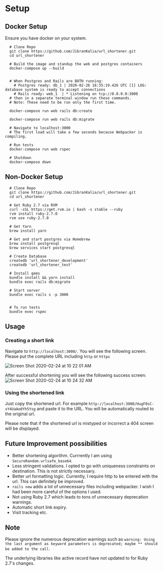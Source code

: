 # Setup

## Docker Setup

Ensure you have docker on your system.

```
  # Clone Repo
  git clone https://github.com/JibranKalia/url_shortener.git
  cd url_shortener

  # Build the image and standup the web and postgres containers
  docker-compose up --build


  # When Postgres and Rails are BOTH running:
    # Postgres ready: db_1 | 2020-02-26 18:35:19.426 UTC [1] LOG:  database system is ready to accept connections
    # Rails ready: web_1  | * Listening on tcp://0.0.0.0:3000
  # then in a separate terminal window run these commands. 
  # Note: These need to be run only the first time.

  docker-compose run web rails db:create 

  docker-compose run web rails db:migrate

  # Navigate to localhost:3000  
  # The first load will take a few seconds because Webpacker is compiling.

  # Run tests
  docker-compose run web rspec

  # Shutdown
  docker-compose down
```

## Non-Docker Setup

```
  # Clone Repo
  git clone https://github.com/JibranKalia/url_shortener.git
  cd url_shortener

  # Get Ruby 2.7 via RVM
  curl -sSL https://get.rvm.io | bash -s stable --ruby
  rvm install ruby-2.7.0
  rvm use ruby-2.7.0

  # Get Yarn
  brew install yarn

  # Get and start postgres via Homebrew
  brew install postgresql
  brew services start postgresql

  # Create Database
  createdb 'url_shortener_development'
  createdb 'url_shortener_test'

  # Install gems
  bundle install && yarn install
  bundle exec rails db:migrate

  # Start server
  bundle exec rails s -p 3000
  

  # To run tests
  bundle exec rspec
```

## Usage

### Creating a short link
Navigate to `http://localhost:3000/`.
You will see the following screen. Please put the complete URL including `http` or `https`

![Screen Shot 2020-02-24 at 10 22 01 AM](https://user-images.githubusercontent.com/14208431/75170371-a09c6d00-56ef-11ea-8158-bdae03fe3e78.png)

After successful shortening you will see the following success screen:
![Screen Shot 2020-02-24 at 10 24 32 AM](https://user-images.githubusercontent.com/14208431/75170931-7c8d5b80-56f0-11ea-984b-36a75679c3ea.png)

### Using the shortened link

Just copy the shortened url. For example `http://localhost:3000/HugF0sC-xY4UaAo0Yh5Ysg` and paste it to the URL. You will be automatically routed to the original url.

Please note that if the shortened url is mistyped or incorrect a 404 screen will be displayed.

## Future Improvement possibilities
- Better shortening algorithm. Currrently I am using `SecureRandom.urlsafe_base64`.
- Less stringent validations. I opted to go with uniqueness constraints on destination. This is not strictly necessary.
- Better url formatting logic. Currently, I require http to be entered with the url. This can definitely be improved.
- `rails new` adds a lot of unnecessary files including webpacker. I wish I had been more careful of the options I used.
- Not using Ruby 2.7 which leads to tons of unnecessary deprecation warnings.
- Automatic short link expiry.
- Visit tracking etc.

## Note 

Please ignore the numerous deprecation warnings such as `warning: Using the last argument as keyword parameters is deprecated; maybe ** should be added to the call`.

The underlying libraries like active record have not updated to for Ruby 2.7's changes.
